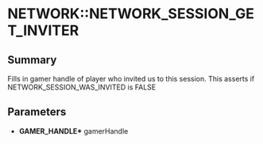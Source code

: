 # NETWORK::NETWORK_SESSION_GET_INVITER

## Summary
Fills in gamer handle of player who invited us to this session.
This asserts if NETWORK_SESSION_WAS_INVITED is FALSE

## Parameters
* **GAMER_HANDLE\*** gamerHandle